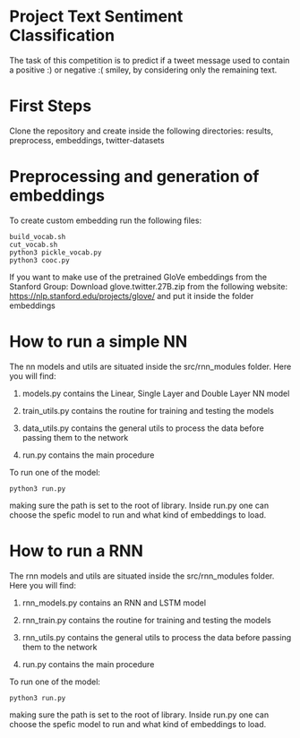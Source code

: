 # Project Text Sentiment Classification

The task of this competition is to predict if a tweet message used to contain a positive :) or negative :( smiley, by considering only the remaining text.
# First Steps

Clone the repository and create inside the following directories:
results, preprocess, embeddings, twitter-datasets

# Preprocessing and generation of embeddings
To create custom embedding run the following files:
```
build_vocab.sh
cut_vocab.sh
python3 pickle_vocab.py
python3 cooc.py
```

If you want to make use of the pretrained GloVe embeddings from the Stanford Group:
Download  glove.twitter.27B.zip from the following website:
https://nlp.stanford.edu/projects/glove/
and put it inside the folder embeddings

# How to run a simple NN
The nn models and utils are situated inside the src/rnn_modules folder.
Here you will find:

1. models.py contains the Linear, Single Layer and Double Layer NN model

2. train_utils.py contains the routine for training and testing the models

3. data_utils.py contains the general utils to process the data before passing them to the network

4. run.py contains the main procedure

To run one of the model:
```
python3 run.py
```
making sure the path is set to the root of library.
Inside run.py one can choose the spefic model to run and what kind of embeddings to load.


# How to run a RNN

The rnn models and utils are situated inside the src/rnn_modules folder.
Here you will find:

1. rnn_models.py contains an RNN and LSTM model

2. rnn_train.py contains the routine for training and testing the models

3. rnn_utils.py contains the general utils to process the data before passing them to the network

4. run.py contains the main procedure


To run one of the model:
```
python3 run.py
```
making sure the path is set to the root of library.
Inside run.py one can choose the spefic model to run and what kind of embeddings to load.
